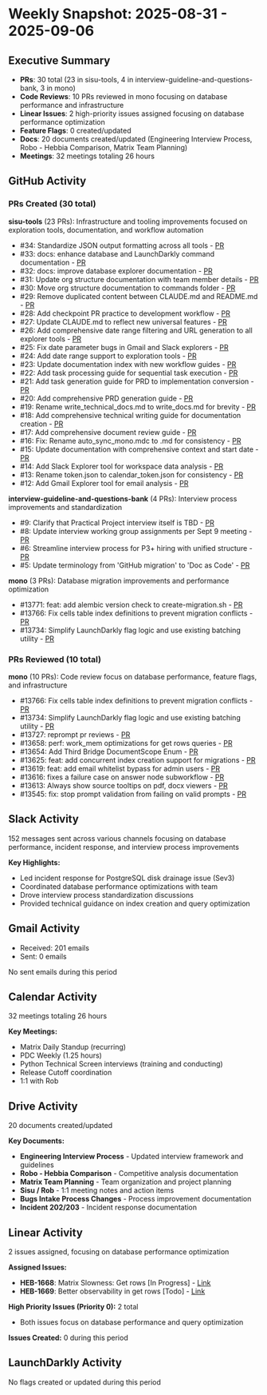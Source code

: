# Weekly Snapshot: 2025-08-31 - 2025-09-06

## Executive Summary

- **PRs**: 30 total (23 in sisu-tools, 4 in interview-guideline-and-questions-bank, 3 in mono)
- **Code Reviews**: 10 PRs reviewed in mono focusing on database performance and infrastructure
- **Linear Issues**: 2 high-priority issues assigned focusing on database performance optimization
- **Feature Flags**: 0 created/updated
- **Docs**: 20 documents created/updated (Engineering Interview Process, Robo - Hebbia Comparison, Matrix Team Planning)
- **Meetings**: 32 meetings totaling 26 hours

## GitHub Activity

### PRs Created (30 total)

**sisu-tools** (23 PRs): Infrastructure and tooling improvements focused on exploration tools, documentation, and workflow automation
- #34: Standardize JSON output formatting across all tools - [PR](https://github.com/hebbia/sisu-tools/pull/34)
- #33: docs: enhance database and LaunchDarkly command documentation - [PR](https://github.com/hebbia/sisu-tools/pull/33)
- #32: docs: improve database explorer documentation - [PR](https://github.com/hebbia/sisu-tools/pull/32)
- #31: Update org structure documentation with team member details - [PR](https://github.com/hebbia/sisu-tools/pull/31)
- #30: Move org structure documentation to commands folder - [PR](https://github.com/hebbia/sisu-tools/pull/30)
- #29: Remove duplicated content between CLAUDE.md and README.md - [PR](https://github.com/hebbia/sisu-tools/pull/29)
- #28: Add checkpoint PR practice to development workflow - [PR](https://github.com/hebbia/sisu-tools/pull/28)
- #27: Update CLAUDE.md to reflect new universal features - [PR](https://github.com/hebbia/sisu-tools/pull/27)
- #26: Add comprehensive date range filtering and URL generation to all explorer tools - [PR](https://github.com/hebbia/sisu-tools/pull/26)
- #25: Fix date parameter bugs in Gmail and Slack explorers - [PR](https://github.com/hebbia/sisu-tools/pull/25)
- #24: Add date range support to exploration tools - [PR](https://github.com/hebbia/sisu-tools/pull/24)
- #23: Update documentation index with new workflow guides - [PR](https://github.com/hebbia/sisu-tools/pull/23)
- #22: Add task processing guide for sequential task execution - [PR](https://github.com/hebbia/sisu-tools/pull/22)
- #21: Add task generation guide for PRD to implementation conversion - [PR](https://github.com/hebbia/sisu-tools/pull/21)
- #20: Add comprehensive PRD generation guide - [PR](https://github.com/hebbia/sisu-tools/pull/20)
- #19: Rename write_technical_docs.md to write_docs.md for brevity - [PR](https://github.com/hebbia/sisu-tools/pull/19)
- #18: Add comprehensive technical writing guide for documentation creation - [PR](https://github.com/hebbia/sisu-tools/pull/18)
- #17: Add comprehensive document review guide - [PR](https://github.com/hebbia/sisu-tools/pull/17)
- #16: Fix: Rename auto_sync_mono.mdc to .md for consistency - [PR](https://github.com/hebbia/sisu-tools/pull/16)
- #15: Update documentation with comprehensive context and start date - [PR](https://github.com/hebbia/sisu-tools/pull/15)
- #14: Add Slack Explorer tool for workspace data analysis - [PR](https://github.com/hebbia/sisu-tools/pull/14)
- #13: Rename token.json to calendar_token.json for consistency - [PR](https://github.com/hebbia/sisu-tools/pull/13)
- #12: Add Gmail Explorer tool for email analysis - [PR](https://github.com/hebbia/sisu-tools/pull/12)

**interview-guideline-and-questions-bank** (4 PRs): Interview process improvements and standardization
- #9: Clarify that Practical Project interview itself is TBD - [PR](https://github.com/hebbia/interview-guideline-and-questions-bank/pull/9)
- #8: Update interview working group assignments per Sept 9 meeting - [PR](https://github.com/hebbia/interview-guideline-and-questions-bank/pull/8)
- #6: Streamline interview process for P3+ hiring with unified structure - [PR](https://github.com/hebbia/interview-guideline-and-questions-bank/pull/6)
- #5: Update terminology from 'GitHub migration' to 'Doc as Code' - [PR](https://github.com/hebbia/interview-guideline-and-questions-bank/pull/5)

**mono** (3 PRs): Database migration improvements and performance optimization
- #13771: feat: add alembic version check to create-migration.sh - [PR](https://github.com/hebbia/mono/pull/13771)
- #13766: Fix cells table index definitions to prevent migration conflicts - [PR](https://github.com/hebbia/mono/pull/13766)
- #13734: Simplify LaunchDarkly flag logic and use existing batching utility - [PR](https://github.com/hebbia/mono/pull/13734)

### PRs Reviewed (10 total)

**mono** (10 PRs): Code review focus on database performance, feature flags, and infrastructure
- #13766: Fix cells table index definitions to prevent migration conflicts - [PR](https://github.com/hebbia/mono/pull/13766)
- #13734: Simplify LaunchDarkly flag logic and use existing batching utility - [PR](https://github.com/hebbia/mono/pull/13734)
- #13727: reprompt pr reviews - [PR](https://github.com/hebbia/mono/pull/13727)
- #13658: perf: work_mem optimizations for get rows queries - [PR](https://github.com/hebbia/mono/pull/13658)
- #13654: Add Third Bridge DocumentScope Enum - [PR](https://github.com/hebbia/mono/pull/13654)
- #13625: feat: add concurrent index creation support for migrations - [PR](https://github.com/hebbia/mono/pull/13625)
- #13619: feat: add email whitelist bypass for admin users - [PR](https://github.com/hebbia/mono/pull/13619)
- #13616: fixes a failure case on answer node subworkflow - [PR](https://github.com/hebbia/mono/pull/13616)
- #13613: Always show source tooltips on pdf, docx viewers - [PR](https://github.com/hebbia/mono/pull/13613)
- #13545: fix: stop prompt validation from failing on valid prompts - [PR](https://github.com/hebbia/mono/pull/13545)

## Slack Activity

152 messages sent across various channels focusing on database performance, incident response, and interview process improvements

**Key Highlights:**
- Led incident response for PostgreSQL disk drainage issue (Sev3)
- Coordinated database performance optimizations with team
- Drove interview process standardization discussions
- Provided technical guidance on index creation and query optimization

## Gmail Activity

- Received: 201 emails
- Sent: 0 emails

No sent emails during this period

## Calendar Activity

32 meetings totaling 26 hours

**Key Meetings:**
- Matrix Daily Standup (recurring)
- PDC Weekly (1.25 hours)
- Python Technical Screen interviews (training and conducting)
- Release Cutoff coordination
- 1:1 with Rob

## Drive Activity

20 documents created/updated

**Key Documents:**
- **Engineering Interview Process** - Updated interview framework and guidelines
- **Robo - Hebbia Comparison** - Competitive analysis documentation
- **Matrix Team Planning** - Team organization and project planning
- **Sisu / Rob** - 1:1 meeting notes and action items
- **Bugs Intake Process Changes** - Process improvement documentation
- **Incident 202/203** - Incident response documentation

## Linear Activity

2 issues assigned, focusing on database performance optimization

**Assigned Issues:**
- **HEB-1668**: Matrix Slowness: Get rows [In Progress] - [Link](https://linear.app/heb/issue/HEB-1668)
- **HEB-1669**: Better observability in get rows [Todo] - [Link](https://linear.app/heb/issue/HEB-1669)

**High Priority Issues (Priority 0):** 2 total
- Both issues focus on database performance and query optimization

**Issues Created:** 0 during this period

## LaunchDarkly Activity

No flags created or updated during this period